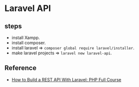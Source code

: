 # Laravel API

## steps

- install Xampp.
- install composer.
- install laravel => `composer global require laravel/installer`.
- make laravel projects => `laravel new laravel-api`.


## Reference

- [How to Build a REST API With Laravel: PHP Full Course](https://www.youtube.com/watch?v=YGqCZjdgJJk&t=170s)
